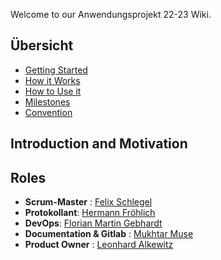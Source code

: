 Welcome to our Anwendungsprojekt 22-23 Wiki.

## Übersicht
- [Getting Started](https://gitlab.uni-ulm.de/groups/se-anwendungsprojekt-22-23/-/wikis/Getting-Started)
- [How it Works](https://gitlab.uni-ulm.de/groups/se-anwendungsprojekt-22-23/-/wikis/How-it-Works)
- [How to Use it](https://gitlab.uni-ulm.de/groups/se-anwendungsprojekt-22-23/-/wikis/How-to-Use-it)
- [Milestones](https://gitlab.uni-ulm.de/groups/se-anwendungsprojekt-22-23/-/wikis/Milestones)
- [Convention](https://gitlab.uni-ulm.de/groups/se-anwendungsprojekt-22-23/-/wikis/Convention)

## Introduction and Motivation

## Roles 
- **Scrum-Master** : [Felix Schlegel](@npz16)
- **Protokollant**: [Hermann Fröhlich](@xhw97)
- **DevOps**: [Florian Martin Gebhardt](@nck73)
- **Documentation & Gitlab** : [Mukhtar Muse](@tca87)
- **Product Owner** : [Leonhard Alkewitz](@kjy97)
